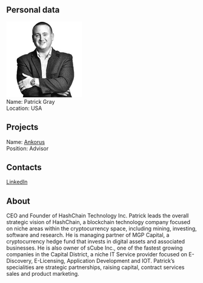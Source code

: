 ## Personal data
![patrick gray photo](photo/patrick_gray.jpg)  
Name:   Patrick Gray  
Location: USA
## Projects 
Name: [Ankorus](../projects/ankorus.md)  
Position: Advisor   
## Contacts
[LinkedIn](https://www.linkedin.com/in/patrick-gray-a24a6125/)    
## About
CEO and Founder of HashChain Technology Inc.
Patrick leads the overall strategic vision of HashChain, a blockchain technology company focused on niche areas within the cryptocurrency space, including mining, investing, software and research. He is managing partner of MGP Capital, a cryptocurrency hedge fund that invests in digital assets and associated businesses. He is also owner of sCube Inc., one of the fastest growing companies in the Capital District, a niche IT Service provider focused on E-Discovery, E-Licensing, Application Development and IOT. Patrick’s specialities are strategic partnerships, raising capital, contract services sales and product marketing.
